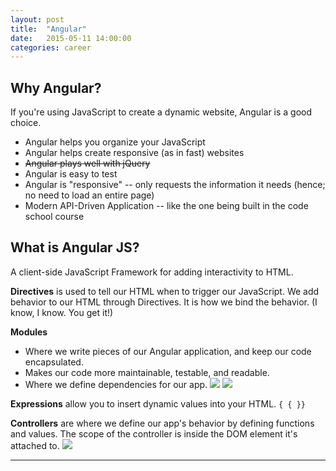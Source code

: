 ```yaml
---
layout: post
title:  "Angular"
date:   2015-05-11 14:00:00
categories: career
---
```



## Why Angular?

If you're using JavaScript to create a dynamic website, Angular is a good choice.

* Angular helps you organize your JavaScript
* Angular helps create responsive (as in fast) websites
* ~~Angular plays well with jQuery~~
* Angular is easy to test
* Angular is "responsive" -- only requests the information it needs (hence; no need to load an entire page)
* Modern API-Driven Application -- like the one being built in the code school course


## What is Angular JS?

A client-side JavaScript Framework for adding interactivity to HTML.

**Directives** is used to tell our HTML when to trigger our JavaScript.  We add behavior to our HTML through Directives.  It is how we bind the behavior. (I know, I know. You get it!)

**Modules**

* Where we write pieces of our Angular application, and keep our code encapsulated.
* Makes our code more maintainable, testable, and readable.
* Where we define dependencies for our app.
![](http://i.imgur.com/m08hpjY.png)
![](http://i.imgur.com/oFQopox.png)

**Expressions** allow you to insert dynamic values into your HTML. `{ { }}`

**Controllers** are where we define our app's behavior by defining functions and values. The scope of the controller is inside the DOM element it's attached to.
![](http://i.imgur.com/QNLkJR8.png)

<!-- tsk -->
<!-- Defaul Backbone `parse` just returns response, so we edit it like so...

    var TodoItem = Backbone.Model.extend({
      parse: function(response){
    return response.todo; }
    });
 -->




---